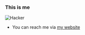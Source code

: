### This is me

<!--
**BRTZL/BRTZL** is a ✨ _special_ ✨ repository because its `README.md` (this file) appears on your GitHub profile.
-->


![Hacker](https://media.giphy.com/media/10zxDv7Hv5RF9C/giphy.gif)
- You can reach me via [my website](https://www.brtzl.tech)
<!--
- 🔭 I’m currently working on some projects
- 🌱 I’m currently learning flutter deeper and java for backend stuff
- 👯 I’m looking to collaborate on anything with fun
- 💬 Ask me about anything
- 📫 You can reach me via [my website](https://www.brtzl.tech)
-->
